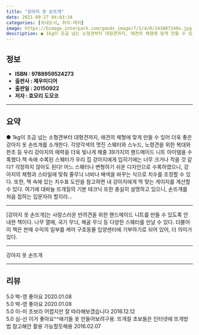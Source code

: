 ```yaml
---
title: "강아지 옷 손뜨개"
date: 2021-09-27 04:03:34
categories: [국내도서, 취미-레저]
image: https://bimage.interpark.com/goods_image/7/2/4/0/243887240s.jpg
description: ● 1kg이 조금 넘는 소형견부터 대형견까지, 애견의 체형에 맞게 만들 수 있어 더욱 좋은 강아지 옷 손뜨개를 소개한다. 각양각색의 멋진 스웨터와 스누드, 노령견을 위한 복대와 판초 등 우리 강아지의 매력을 더욱 빛나게 해줄 39가지의 핸드메이드 니트 아이템을 수록했다.책 속에 수록된
---
```


## **정보**

- **ISBN : 9788959524273**
- **출판사 : 제우미디어**
- **출판일 : 20150922**
- **저자 : 효모리 도모코**

------



## **요약**

●  1kg이 조금 넘는 소형견부터 대형견까지, 애견의 체형에 맞게 만들 수 있어 더욱 좋은 강아지 옷 손뜨개를 소개한다. 각양각색의 멋진 스웨터와 스누드, 노령견을 위한 복대와 판초 등 우리 강아지의 매력을 더욱 빛나게 해줄 39가지의 핸드메이드 니트 아이템을 수록했다.책 속에 수록된 스웨터가 우리 집 강아지에게 입히기에는 너무 크거나 작을 것 같다? 걱정하지 않아도 된다! 어느 스웨터나 변형하기 쉬운 디자인으로 수록하였으니, 강아지의 체형과 스타일에 맞춰 줄무늬 너비나 배색을 바꾸는 식으로 치수를 조정할 수 있다. 또한, 책 속에 있는 치수표 도안을 참고하면 내 강아지에게 딱 맞는 게이지를 계산할 수 있다. 여기에 대바늘 뜨개질의 기본 테크닉 또한 충실히 설명하고 있으니, 손뜨개를 처음 접하는 입문자라 할지라...

------

[강아지 옷 손뜨개]는 사랑스러운 반려견을 위한 핸드메이드 니트를 만들 수 있도록 안내한 책이다. 나무 열매, 국기 무늬, 해골 무늬 등 다양한 스웨터를 만날 수 있다. 더불어 이 책은 판매 수익의 일부를 케어 구호동물 입양센터에 기부하기로 되어 있어, 더 의미가 있다.

------


강아지 옷 손뜨개 

------


## **리뷰** 

5.0 박-영 좋아요 2020.01.08 <br/>5.0 박-영 좋아요 2020.01.08 <br/>5.0 이-미 초보라 어렵지만 잘 따라해보겠습니다 2016.12.12 <br/>5.0 심-선 이거 좋아요^^애기들 옷 만들어보려구용.
뜨개질 초보들은 인터넷에 뜨개방법 참고해안 활용 가능할듯해용 2016.02.07 <br/>